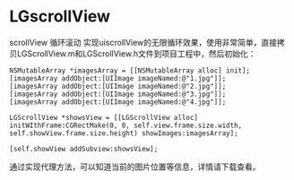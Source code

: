 # LGscrollView
scrollView 循环滚动
实现uiscrollView的无限循环效果，使用非常简单，直接拷贝LGScrollView.m和LGScrollView.h文件到项目工程中，然后初始化：


    NSMutableArray *imagesArray = [[NSMutableArray alloc] init];
    [imagesArray addObject:[UIImage imageNamed:@"1.jpg"]];
    [imagesArray addObject:[UIImage imageNamed:@"2.jpg"]];
    [imagesArray addObject:[UIImage imageNamed:@"3.jpg"]];
    [imagesArray addObject:[UIImage imageNamed:@"4.jpg"]];
    
    LGScrollView *showsView = [[LGScrollView alloc] initWIthFrame:CGRectMake(0, 0, self.view.frame.size.width, self.showView.frame.size.height) showImages:imagesArray];
    
    [self.showView addSubview:showsView];
    
通过实现代理方法，可以知道当前的图片位置等信息，详情请下载查看。
    
